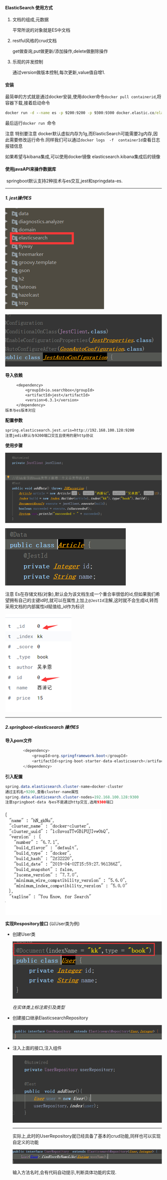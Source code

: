 #### ElasticSearch 使用方式

1. 文档的组成,元数据

   平常所说的对象就是ES中文档

2. restful风格的crud文档

   get做查询,put做更新/添加操作,delete做删除操作

3. 乐观的并发控制

   通过version做版本控制,每次更新,value值自增1.



#### 安装

​	最简单的方式就是通过docker安装,使用docker命令`docker pull containerid`,将容器下载,接着启动命令

```cmd
docker run -d --name es -p 9200:9200 -p 9300:9300 docker.elastic.co/elasticsearch/elasticsearch:版本
```

最后运行`docker run `命令

注意 特别要注意 docker默认虚拟内存为1g,而ElasticSearch可能需要2g内存,因此需要修改运行命令.同样我们可以通过`docker logs  -f  containerId`查看日志报错信息

如果希望与kibana集成,可以使用docker镜像 elasticsearch.kibana集成后的镜像



#### 使用javaAPI来操作数据库

​	springboot默认支持2种技术与es交互,jest和springdata-es.

----------------

##### 1. jest操作ES

   ![1570750193694](springboot-elasticSearch.assets/1570750193694.png)

   ![1570750241413](springboot-elasticSearch.assets/1570750241413.png)

   **导入依赖**

   ```pom
   		<dependency>
   			<groupId>io.searchbox</groupId>
   			<artifactId>jest</artifactId>
   			<version>6.3.1</version>
   		</dependency>
   版本与es版本对应
   ```

   **配置参数**

   ```xml
   spring.elasticsearch.jest.uris=http://192.168.100.128:9200
   注意jedis默认与9200端口交互且使用的是http协议
   ```

   **使用步骤**

   ![1570750410313](springboot-elasticSearch.assets/1570750410313.png)

   ![1570750479214](springboot-elasticSearch.assets/1570750479214.png)

   注意 Es在存储文档(对象),默认会为该文档生成一个重合率很低的id,但如果我们希望拥有自己的主键id时,就可以在属性上加上`@JestId`注解,这时就不会生成id,转而采用文档的内部属性id赋值给_id作为标识

   ![1570750869472](springboot-elasticSearch.assets/1570750869472.png)

---------

##### 2.springboot-elasticsearch 操作ES

**导入pom文件**
    

```java
		<dependency>
			<groupId>org.springframework.boot</groupId>
			<artifactId>spring-boot-starter-data-elasticsearch</artifactId>
		</dependency>
```

**引入配置**

```java
spring.data.elasticsearch.cluster-name=docker-cluster
通过主机名+9200,查看cluster-name属性
spring.data.elasticsearch.cluster-nodes=192.168.100.128:9300
注意springboot-data 与es不是通过http交互,选用9300端口
```

![1570752941870](springboot-elasticSearch.assets/1570752941870.png)
    
**实现Respository接口** (以User类为例)
    

* 创建User类

  ![1570756954098](springboot-elasticSearch.assets/1570756954098.png)

  *在实体类上标注索引及类型*

* 创建接口继承ElasticsearchRepository

  ![1570757134393](springboot-elasticSearch.assets/1570757134393.png)

* 注入上面的接口,注入组件

  ![1570757221220](springboot-elasticSearch.assets/1570757221220.png)

  ----------------

  实际上,此时的UserRepository就已经具备了基本的crud功能,同样也可以实现自定义的功能

  ![1570757406413](springboot-elasticSearch.assets/1570757406413.png)

  输入方法名时,会有代码自动提示,判断具体功能的实现.

  ​	